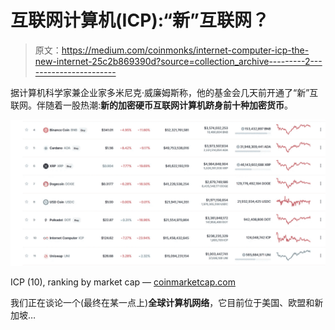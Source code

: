 # 互联网计算机(ICP):“新”互联网？

> 原文：<https://medium.com/coinmonks/internet-computer-icp-the-new-internet-25c2b869390d?source=collection_archive---------2----------------------->

据计算机科学家兼企业家多米尼克·威廉姆斯称，他的基金会几天前开通了“新”互联网。伴随着一股热潮:**新的加密硬币互联网计算机跻身前十种加密货币**。

![](img/9fc8e9cc9032781ddc30a35ff4f642b3.png)

ICP (10), ranking by market cap — [coinmarketcap.com](https://coinmarketcap.com/en/)

我们正在谈论一个(最终在某一点上)**全球计算机网络**，它目前位于美国、欧盟和新加坡…
